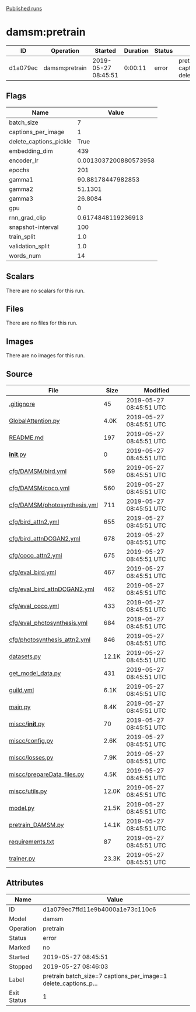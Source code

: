 
[Published runs](../README.md)




# damsm:pretrain



| ID                | Operation         | Started           | Duration                     | Status           | Label           |
| --                | ---------         | ---------         | --------                     | ------           | -----           |
| d1a079ec | damsm:pretrain | 2019-05-27 08:45:51 | 0:00:11 | error | pretrain batch_size=7 captions_per_image=1 delete_captions_p… |



## Flags

| Name | Value |
| ---- | ----- |
| batch_size | 7 |
| captions_per_image | 1 |
| delete_captions_pickle | True |
| embedding_dim | 439 |
| encoder_lr | 0.0013037200880573958 |
| epochs | 201 |
| gamma1 | 90.88178447982853 |
| gamma2 | 51.1301 |
| gamma3 | 26.8084 |
| gpu | 0 |
| rnn_grad_clip | 0.6174848119236913 |
| snapshot-interval | 100 |
| train_split | 1.0 |
| validation_split | 1.0 |
| words_num | 14 |





## Scalars

There are no scalars for this run.



## Files

There are no files for this run.



## Images

There are no images for this run.



## Source

| File | Size | Modified |
| ---- | ---- | -------- |
| [.gitignore](.guild/source/.gitignore) | 45 | 2019-05-27 08:45:51 UTC |
| [GlobalAttention.py](.guild/source/GlobalAttention.py) | 4.0K | 2019-05-27 08:45:51 UTC |
| [README.md](.guild/source/README.md) | 197 | 2019-05-27 08:45:51 UTC |
| [__init__.py](.guild/source/__init__.py) | 0 | 2019-05-27 08:45:51 UTC |
| [cfg/DAMSM/bird.yml](.guild/source/cfg/DAMSM/bird.yml) | 569 | 2019-05-27 08:45:51 UTC |
| [cfg/DAMSM/coco.yml](.guild/source/cfg/DAMSM/coco.yml) | 560 | 2019-05-27 08:45:51 UTC |
| [cfg/DAMSM/photosynthesis.yml](.guild/source/cfg/DAMSM/photosynthesis.yml) | 711 | 2019-05-27 08:45:51 UTC |
| [cfg/bird_attn2.yml](.guild/source/cfg/bird_attn2.yml) | 655 | 2019-05-27 08:45:51 UTC |
| [cfg/bird_attnDCGAN2.yml](.guild/source/cfg/bird_attnDCGAN2.yml) | 678 | 2019-05-27 08:45:51 UTC |
| [cfg/coco_attn2.yml](.guild/source/cfg/coco_attn2.yml) | 675 | 2019-05-27 08:45:51 UTC |
| [cfg/eval_bird.yml](.guild/source/cfg/eval_bird.yml) | 467 | 2019-05-27 08:45:51 UTC |
| [cfg/eval_bird_attnDCGAN2.yml](.guild/source/cfg/eval_bird_attnDCGAN2.yml) | 462 | 2019-05-27 08:45:51 UTC |
| [cfg/eval_coco.yml](.guild/source/cfg/eval_coco.yml) | 433 | 2019-05-27 08:45:51 UTC |
| [cfg/eval_photosynthesis.yml](.guild/source/cfg/eval_photosynthesis.yml) | 684 | 2019-05-27 08:45:51 UTC |
| [cfg/photosynthesis_attn2.yml](.guild/source/cfg/photosynthesis_attn2.yml) | 846 | 2019-05-27 08:45:51 UTC |
| [datasets.py](.guild/source/datasets.py) | 12.1K | 2019-05-27 08:45:51 UTC |
| [get_model_data.py](.guild/source/get_model_data.py) | 431 | 2019-05-27 08:45:51 UTC |
| [guild.yml](.guild/source/guild.yml) | 6.1K | 2019-05-27 08:45:51 UTC |
| [main.py](.guild/source/main.py) | 8.4K | 2019-05-27 08:45:51 UTC |
| [miscc/__init__.py](.guild/source/miscc/__init__.py) | 70 | 2019-05-27 08:45:51 UTC |
| [miscc/config.py](.guild/source/miscc/config.py) | 2.6K | 2019-05-27 08:45:51 UTC |
| [miscc/losses.py](.guild/source/miscc/losses.py) | 7.9K | 2019-05-27 08:45:51 UTC |
| [miscc/prepareData_files.py](.guild/source/miscc/prepareData_files.py) | 4.5K | 2019-05-27 08:45:51 UTC |
| [miscc/utils.py](.guild/source/miscc/utils.py) | 12.0K | 2019-05-27 08:45:51 UTC |
| [model.py](.guild/source/model.py) | 21.5K | 2019-05-27 08:45:51 UTC |
| [pretrain_DAMSM.py](.guild/source/pretrain_DAMSM.py) | 14.1K | 2019-05-27 08:45:51 UTC |
| [requirements.txt](.guild/source/requirements.txt) | 87 | 2019-05-27 08:45:51 UTC |
| [trainer.py](.guild/source/trainer.py) | 23.3K | 2019-05-27 08:45:51 UTC |





## Attributes

| Name        | Value                 |
| -           | -                     |
| ID          | d1a079ec7ffd11e9b4000a1e73c110c6          |
| Model       | damsm       |
| Operation   | pretrain     |
| Status      | error      |
| Marked      | no      |
| Started     | 2019-05-27 08:45:51     |
| Stopped     | 2019-05-27 08:46:03     |
| Label       | pretrain batch_size=7 captions_per_image=1 delete_captions_p…       |
| Exit Status | 1 |





